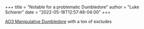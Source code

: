 +++
title = "Notable for a problematic Dumbledore"
author = "Luke Schierer"
date = "2022-05-18T12:57:48-04:00"
+++

[AO3 Manipulative Dumbledore](
https://archiveofourown.org/tags/Manipulative%20Albus%20Dumbledore/works?commit=Sort+and+Filter&exclude_work_search%5Bfandom_ids%5D%5B%5D=545433&exclude_work_search%5Bfandom_ids%5D%5B%5D=658827&exclude_work_search%5Bfandom_ids%5D%5B%5D=725640&exclude_work_search%5Bfandom_ids%5D%5B%5D=801274&exclude_work_search%5Bfandom_ids%5D%5B%5D=71566537&exclude_work_search%5Brelationship_ids%5D%5B%5D=99&exclude_work_search%5Brelationship_ids%5D%5B%5D=278&exclude_work_search%5Brelationship_ids%5D%5B%5D=1600&exclude_work_search%5Brelationship_ids%5D%5B%5D=2390&exclude_work_search%5Brelationship_ids%5D%5B%5D=6642&exclude_work_search%5Brelationship_ids%5D%5B%5D=7181&exclude_work_search%5Brelationship_ids%5D%5B%5D=9510&exclude_work_search%5Brelationship_ids%5D%5B%5D=10760&exclude_work_search%5Brelationship_ids%5D%5B%5D=15401&exclude_work_search%5Brelationship_ids%5D%5B%5D=18224&exclude_work_search%5Brelationship_ids%5D%5B%5D=20133&exclude_work_search%5Brelationship_ids%5D%5B%5D=20822&exclude_work_search%5Brelationship_ids%5D%5B%5D=80102&exclude_work_search%5Brelationship_ids%5D%5B%5D=87692&exclude_work_search%5Brelationship_ids%5D%5B%5D=88105&exclude_work_search%5Brelationship_ids%5D%5B%5D=98031&exclude_work_search%5Brelationship_ids%5D%5B%5D=106227&exclude_work_search%5Brelationship_ids%5D%5B%5D=107187&exclude_work_search%5Brelationship_ids%5D%5B%5D=928562&exclude_work_search%5Brelationship_ids%5D%5B%5D=4881226&exclude_work_search%5Brelationship_ids%5D%5B%5D=7322750&exclude_work_search%5Brelationship_ids%5D%5B%5D=12699454&exclude_work_search%5Brelationship_ids%5D%5B%5D=13798580&include_work_search%5Bcharacter_ids%5D%5B%5D=1803&page=1&work_search%5Bcomplete%5D=&work_search%5Bcrossover%5D=&work_search%5Bdate_from%5D=&work_search%5Bdate_to%5D=&work_search%5Bexcluded_tag_names%5D=Female+Harry+Potter%2CTrans+Female+Harry+Potter%2CTrans+Male+Character%2CTrans+Character%2CTrans%2CSlash%2CPre-Slash%2CMale+Slash%2CGen+or+Pre-Slash%2CIncest%2CSibling+Incest%2CTwincest%2CHarry+Potter+Has+a+Twin%2CHarry+Potter+Has+a+Sibling%2CRed-Haired+Harry+Potter%2CGinny+Weasley+Bashing%2CJames+Potter+Bashing%2CGood+Tom+Riddle%2CGood+Voldemort+%28Harry+Potter%29%2CSane+Tom+Riddle%2CSane+Voldemort+%28Harry+Potter%29%2CGood+Severus+Snape%2CGood+Dursley+Family+%28Harry+Potter%29%2CGood+Vernon+Dursley%2CGood+Lucius+Malfoy%2CSeveritus+%7C+Severus+Snape+is+Harry+Potter%27s+Parent%2CNice+Severus+Snape%2CLily+Evans+Potter%2FSeverus+Snape%2CGood+Malfoy+Family+%28Harry+Potter%29%2CDraco+Malfoy%2FHarry+Potter%2CDraco+Malfoy%2FGinny+Weasley%2CHermione+Granger%2FRemus+Lupin%2CSirius+Black%2FHermione+Granger%2CHermione+Granger%2FBellatrix+Black+Lestrange%2CFleur+Delacour%2FHermione+Granger%2CFleur+Delacour%2FHarry+Potter%2CBellatrix+Black+Lestrange%2FHarry+Potter%2CHarry+Potter%2FNymphadora+Tonks%2CHarry+Potter%2FRon+Weasley%2CHarry+Potter%2FCharlie+Weasley%2CHarry+Potter%2FBill+Weasley%2CHarry+Potter%2FFred+Weasley%2FGeorge+Weasley%2CHarry+Potter%2FFred+Weasley%2CHarry+Potter%2FGeorge+Weasley%2CHermione+Granger%2FHarry+Potter%2FRon+Weasley%2CMpreg%2CImplied+Mpreg%2CPost+Mpreg%2CRegulus+Black%2FHermione+Granger%2CRegulus+Black%2FJames+Potter%2CRegulus+Black%2FLily+Evans+Potter%2CLGBTQ+Themes%2CLGBTQ+Character%2CCommunity%3A+lgbtfest%2CTheodore+Nott%2FHarry+Potter%2CDraco+Malfoy%2FReader%2CHarry+Potter%2FReader%2CGinny+Weasley%2FReader%2CHermione+Granger%2FReader%2CSeverus+Snape%2FReader%2CRemus+Lupin%2FReader%2CSirius+Black%2FReader%2CLucius+Malfoy%2FHarry+Potter%2CLucius+Malfoy%2FSeverus+Snape%2CLucius+Malfoy%2FHarry+Potter%2FSeverus+Snape%2CHermione+Granger%2FLucius+Malfoy%2FSeverus+Snape%2CLucius+Malfoy%2FReader%2CLucius+Malfoy%2FHarry+Potter%2FTom+Riddle%2FSeverus+Snape%2CDraco+Malfoy%2FLucius+Malfoy%2FHarry+Potter%2CLucius+Malfoy%2FVoldemort%2CLucius+Malfoy%2FGinny+Weasley%2CLucius+Malfoy%2FArthur+Weasley%2CLucius+Malfoy%2FJames+Potter&work_search%5Blanguage_id%5D=en&work_search%5Bother_tag_names%5D=&work_search%5Bquery%5D=&work_search%5Bsort_column%5D=revised_at&work_search%5Bwords_from%5D=&work_search%5Bwords_to%5D=
) with a ton of excludes

